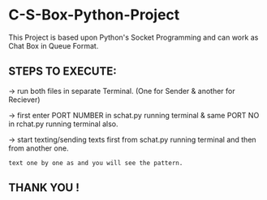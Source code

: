 # C-S-Box-Python-Project

This Project is based upon Python's Socket Programming and can work as Chat Box in Queue Format.

STEPS TO EXECUTE:
------------------

->  run both files in separate Terminal.
    (One for Sender & another for Reciever)

->  first enter PORT NUMBER in schat.py running terminal & same PORT NO in rchat.py running terminal also.

->  start texting/sending texts first from schat.py running terminal and then from another one.

    text one by one as and you will see the pattern.
   
THANK YOU !
-----------
